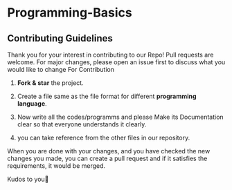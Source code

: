 # Programming-Basics

## Contributing Guidelines

Thank you for your interest in contributing to our Repo! Pull requests are welcome. For major changes, please open an issue first to discuss what you would like to change
For Contribution

1. **Fork & star** the project.

2. Create a file same as the file format for different **programming language**.

3. Now write all the codes/programms and please Make its Documentation clear so that everyone understands it clearly.

4. you can take reference from the other files in our repository.

When you are done with your changes, and you have checked the new changes you made, you can create a pull request and if it satisfies the requirements, it would be merged.

Kudos to you🎈
